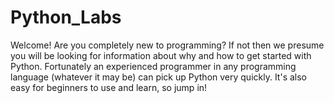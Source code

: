 # Python_Labs

Welcome! Are you completely new to programming?
If not then we presume you will be looking for information about why and how to get started with Python.
Fortunately an experienced programmer in any programming language (whatever it may be) can pick up Python very quickly.
It's also easy for beginners to use and learn, so jump in!